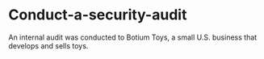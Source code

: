 # Conduct-a-security-audit
An internal audit was conducted to Botium Toys, a small U.S. business that develops and sells toys. 
